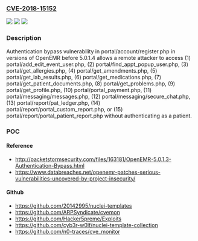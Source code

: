 ### [CVE-2018-15152](https://cve.mitre.org/cgi-bin/cvename.cgi?name=CVE-2018-15152)
![](https://img.shields.io/static/v1?label=Product&message=n%2Fa&color=blue)
![](https://img.shields.io/static/v1?label=Version&message=n%2Fa&color=blue)
![](https://img.shields.io/static/v1?label=Vulnerability&message=n%2Fa&color=brighgreen)

### Description

Authentication bypass vulnerability in portal/account/register.php in versions of OpenEMR before 5.0.1.4 allows a remote attacker to access (1) portal/add_edit_event_user.php, (2) portal/find_appt_popup_user.php, (3) portal/get_allergies.php, (4) portal/get_amendments.php, (5) portal/get_lab_results.php, (6) portal/get_medications.php, (7) portal/get_patient_documents.php, (8) portal/get_problems.php, (9) portal/get_profile.php, (10) portal/portal_payment.php, (11) portal/messaging/messages.php, (12) portal/messaging/secure_chat.php, (13) portal/report/pat_ledger.php, (14) portal/report/portal_custom_report.php, or (15) portal/report/portal_patient_report.php without authenticating as a patient.

### POC

#### Reference
- http://packetstormsecurity.com/files/163181/OpenEMR-5.0.1.3-Authentication-Bypass.html
- https://www.databreaches.net/openemr-patches-serious-vulnerabilities-uncovered-by-project-insecurity/

#### Github
- https://github.com/20142995/nuclei-templates
- https://github.com/ARPSyndicate/cvemon
- https://github.com/Hacker5preme/Exploits
- https://github.com/cyb3r-w0lf/nuclei-template-collection
- https://github.com/n0-traces/cve_monitor


